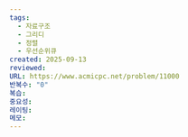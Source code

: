 ```yaml
---
tags:
  - 자료구조
  - 그리디
  - 정렬
  - 우선순위큐
created: 2025-09-13
reviewed:
URL: https://www.acmicpc.net/problem/11000
반복수: "0"
복습:
중요성:
레이팅:
메모:
---
```

